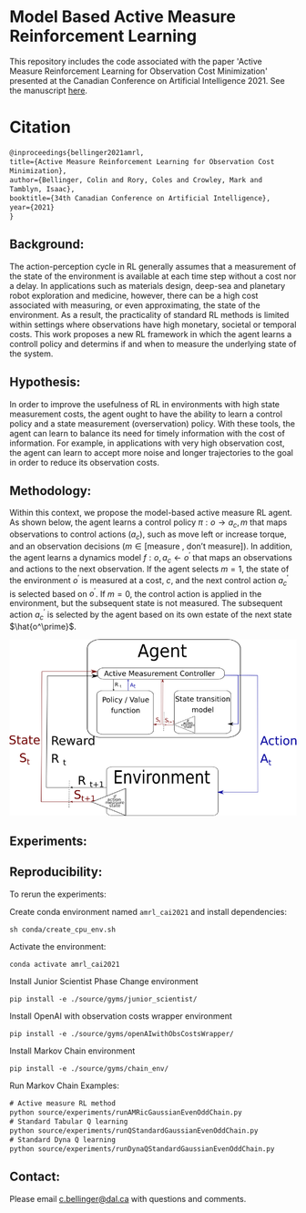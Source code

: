 # Model Based Active Measure Reinforcement Learning
This repository includes the code associated with the paper 'Active Measure Reinforcement Learning for Observation Cost Minimization' presented at the Canadian Conference on Artificial Intelligence 2021. See the manuscript [here](https://caiac.pubpub.org/pub/3hn8s5v9/release/1).

# Citation

    @inproceedings{bellinger2021amrl,
    title={Active Measure Reinforcement Learning for Observation Cost Minimization},
    author={Bellinger, Colin and Rory, Coles and Crowley, Mark and Tamblyn, Isaac},
    booktitle={34th Canadian Conference on Artificial Intelligence},
    year={2021}
    }

## Background:

The action-perception cycle in RL generally assumes that a measurement of the state of the environment is available at each time step without a cost nor a delay. In applications such as materials design, deep-sea and planetary robot exploration and medicine, however, there can be a high cost associated with measuring, or even approximating, the state of the environment. As a result, the practicality of standard RL methods is limited within settings where observations have high monetary, societal or temporal costs. This work proposes a new RL framework in which the agent learns a controll policy and determins if and when to measure the underlying state of the system.

## Hypothesis: 

In order to improve the usefulness of RL in environments with high state measurement costs, the agent ought to have the ability to learn a control policy and a state measurement (overservation) policy. With these tools, the agent can learn to balance its need for timely information with the cost of information. For example, in applications with very high observation cost, the agent can learn to accept more noise and longer trajectories to the goal in order to reduce its observation costs. 

## Methodology: 

Within this context, we propose the model-based active measure RL agent. As shown below, the agent learns a control policy $\pi: o \rightarrow a_c, m$ that maps observations to control actions ($a_c$), such as move left or increase torque, and an observation decisions ($m \in [ \text{measure , don't measure} ]$). In addition, the agent learns a dynamics model $f: o,a_c \leftarrow o^\prime$ that maps an observations and actions to the next observation. If the agent selects $m=1$, the state of the environment $o^\prime$ is measured at a cost, $c$, and the next control action $a_c ^\prime$ is selected based on $o^\prime$. If $m=0$, the control action is applied in the environment, but the subsequent state is not measured. The subsequent action $a_c ^\prime$ is selected by the agent based on its own estate of the next state  $\hat{o^\prime}$.

![plot](figures/modelBasedActiveMeasureAgent.png)


## Experiments: 


## Reproducibility: 

To rerun the experiments:

Create conda environment named `amrl_cai2021` and install dependencies:

    sh conda/create_cpu_env.sh    

Activate the environment:

    conda activate amrl_cai2021

Install Junior Scientist Phase Change environment

    pip install -e ./source/gyms/junior_scientist/

Install OpenAI with observation costs wrapper environment

    pip install -e ./source/gyms/openAIwithObsCostsWrapper/

Install Markov Chain environment

    pip install -e ./source/gyms/chain_env/

Run Markov Chain Examples:

    # Active measure RL method
    python source/experiments/runAMRicGaussianEvenOddChain.py   
    # Standard Tabular Q learning
    python source/experiments/runQStandardGaussianEvenOddChain.py 
    # Standard Dyna Q learning
    python source/experiments/runDynaQStandardGaussianEvenOddChain.py

## Contact:

Please email c.bellinger@dal.ca with questions and comments. 

